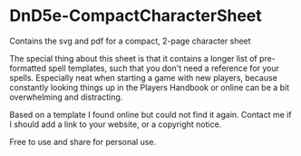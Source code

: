 # DnD5e-CompactCharacterSheet
Contains the svg and pdf for a compact, 2-page character sheet

The special thing about this sheet is that it contains a longer list of pre-formatted spell templates, such that you don't need a reference for your spells.
Especially neat when starting a game with new players, because constantly looking things up in the Players Handbook or online can be a bit overwhelming and distracting.

Based on a template I found online but could not find it again. Contact me if I should add a link to your website, or a copyright notice.

Free to use and share for personal use.
